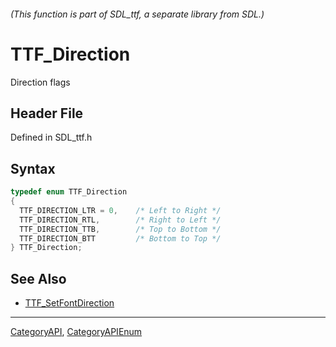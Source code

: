 ###### (This function is part of SDL_ttf, a separate library from SDL.)
# TTF_Direction

Direction flags

## Header File

Defined in SDL_ttf.h

## Syntax

```c
typedef enum TTF_Direction
{
  TTF_DIRECTION_LTR = 0,    /* Left to Right */
  TTF_DIRECTION_RTL,        /* Right to Left */
  TTF_DIRECTION_TTB,        /* Top to Bottom */
  TTF_DIRECTION_BTT         /* Bottom to Top */
} TTF_Direction;
```

## See Also

- [TTF_SetFontDirection](TTF_SetFontDirection)

----
[CategoryAPI](CategoryAPI), [CategoryAPIEnum](CategoryAPIEnum)

